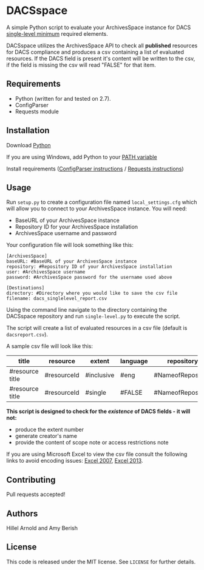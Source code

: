 # DACSspace

A simple Python script to evaluate your ArchivesSpace instance for DACS [single-level minimum](http://www2.archivists.org/standards/DACS/part_I/chapter_1) required elements. 

DACSspace utilizes the ArchivesSpace API to check all **published** resources for DACS compliance and produces a csv containing a list of evaluated resources. If the DACS field is present it's content will be written to the csv, if the field is missing the csv will read "FALSE" for that item.

## Requirements

*   Python (written for and tested on 2.7).
*   ConfigParser
*   Requests module

## Installation

Download [Python](https://www.python.org/downloads/)

If you are using Windows, add Python to your [PATH variable](https://docs.python.org/2/using/windows.html)

Install requirements ([ConfigParser instructions](https://docs.python.org/2/library/configparser.html) /  [Requests instructions](http://docs.python-requests.org/en/master/user/install/))

## Usage

Run `setup.py` to create a configuration file named `local_settings.cfg` which will allow you to connect to your ArchivesSpace instance. You will need:
* BaseURL of your ArchivesSpace instance
* Repository ID for your ArchivesSpace installation
* ArchivesSpace username and password

Your configuration file will look something like this:
```
[ArchivesSpace]
baseURL: #BaseURL of your ArchivesSpace instance
repository: #Repository ID of your ArchivesSpace installation
user: #ArchivesSpace username
password: #ArchivesSpace password for the username used above

[Destinations]
directory: #Directory where you would like to save the csv file
filename: dacs_singlelevel_report.csv
```

Using the command line navigate to the directory containing the DACSspace repository and run `single-level.py` to execute the script.

The script will create a list of evaluated resources in a csv file (default is `dacsreport.csv`).

A sample csv file will look like this:

| title  | resource |extent  | language | repository | creator | scopecontent | accessrestrict
| ---|---| ---|----| ---| --- | --- | ---- |
| #resource title     | #resourceId | #inclusive| #eng | #NameofRepository | #FALSE | #scopecontent| #accessrestrict
| #resource title     | #resourceId | #single | #FALSE | #NameofRepository | #creator | #FALSE| #FALSE

**This script is designed to check for the _existence_ of DACS fields - it will not:**
* produce the extent number
* generate creator's name
* provide the content of scope note or access restrictions note

If you are using Microsoft Excel to view the csv file consult the following links to avoid encoding issues: [Excel 2007](https://www.itg.ias.edu/content/how-import-csv-file-uses-utf-8-character-encoding-0), [Excel 2013](https://www.itg.ias.edu/node/985).

## Contributing

Pull requests accepted!

## Authors

Hillel Arnold and Amy Berish

## License

This code is released under the MIT license. See `LICENSE` for further details.